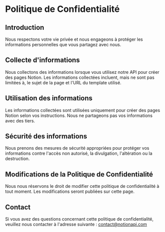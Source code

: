 # Politique de Confidentialité

## Introduction
Nous respectons votre vie privée et nous engageons à protéger les informations personnelles que vous partagez avec nous.

## Collecte d'informations
Nous collectons des informations lorsque vous utilisez notre API pour créer des pages Notion. Les informations collectées incluent, mais ne sont pas limitées à, le sujet de la page et l'URL du template utilisé.

## Utilisation des informations
Les informations collectées sont utilisées uniquement pour créer des pages Notion selon vos instructions. Nous ne partageons pas vos informations avec des tiers.

## Sécurité des informations
Nous prenons des mesures de sécurité appropriées pour protéger vos informations contre l'accès non autorisé, la divulgation, l'altération ou la destruction.

## Modifications de la Politique de Confidentialité
Nous nous réservons le droit de modifier cette politique de confidentialité à tout moment. Les modifications seront publiées sur cette page.

## Contact
Si vous avez des questions concernant cette politique de confidentialité, veuillez nous contacter à l'adresse suivante : contact@notionapi.com
